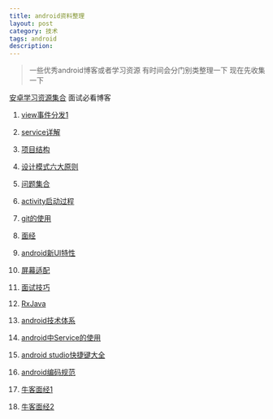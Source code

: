 ```yaml
---
title: android资料整理
layout: post
category: 技术
tags: android 
description: 
---
```


> 一些优秀android博客或者学习资源 有时间会分门别类整理一下 现在先收集一下

[安卓学习资源集合](http://www.jianshu.com/p/af2de05aadff)
面试必看博客

1.  [view事件分发1](http://blog.csdn.net/guolin_blog/article/details/9097463)

2. [service详解](http://blog.csdn.net/guolin_blog/article/details/11952435)

3. [项目结构](https://www.zhihu.com/question/27163593/answer/42703123?utm_source=weibo&utm_medium=weibo_share&utm_content=share_answer&utm_campaign=share_button)

4. [设计模式六大原则](http://www.uml.org.cn/sjms/201211023.asp#1)

5. [问题集合](http://www.jianshu.com/p/69141aa52f34)

6. [activity启动过程](http://blog.csdn.net/luoshengyang/article/details/6685853)

7. [git的使用](http://www.codeceo.com/article/git-version-control-workflow.html)

8. [面经](http://www.codeceo.com/article/i-like-ask-for-programmer.html)

9. [android新UI特性](http://www.jianshu.com/p/c8cbeb7ea43a)

10. [屏幕适配](http://blog.csdn.net/zhaokaiqiang1992/article/details/45419023)

11. [面试技巧](http://blog.sina.com.cn/s/blog_ad991b1601018mjc.html)

12. [RxJava](https://gank.io/post/560e15be2dca930e00da1083)

13. [android技术体系](http://my.oschina.net/beenlee/blog/182866) 

14. [android中Service的使用](http://blog.csdn.net/listening_music/article/details/6927988)

15. [android studio快捷键大全](http://seniorzhai.github.io/2015/02/05/AndroidStudio%E5%BF%AB%E6%8D%B7%E9%94%AE%E6%B1%87%E6%80%BB/)

16. [android编码规范](http://www.codeceo.com/article/android-code-style-guide.html)
 
17. [牛客面经1](http://www.nowcoder.com/discuss/3043?type=2&order=0&pos=5&page=2) 

18. [牛客面经2](http://www.nowcoder.com/discuss/3066) 

